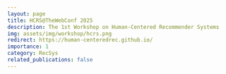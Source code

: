 ```yaml
---
layout: page
title: HCRS@TheWebConf 2025
description: The 1st Workshop on Human-Centered Recommender Systems
img: assets/img/workshop/hcrs.png
redirect: https://human-centeredrec.github.io/
importance: 1
category: RecSys
related_publications: false
---
```



